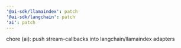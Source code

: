 ```yaml
---
'@ai-sdk/llamaindex': patch
'@ai-sdk/langchain': patch
'ai': patch
---
```


chore (ai): push stream-callbacks into langchain/llamaindex adapters

